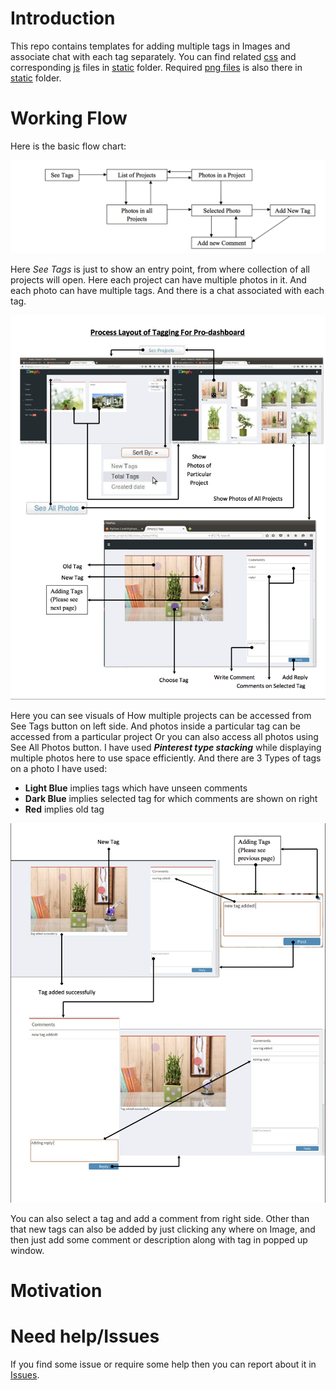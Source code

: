 # Introduction

This repo contains templates for adding multiple tags in Images and associate chat with each tag separately. You can find related [css](static/kauts/css) and corresponding [js](static/kauts/js) files in [static](static) folder. Required [png files](static/kauts) is also there in [static](static) folder.

# Working Flow

Here is the basic flow chart:

![alt tag](Readme%20Images/Overall_Flow_Chart.png)

Here *See Tags* is just to show an entry point, from where collection of all projects will open. Here each project can have multiple photos in it. And each photo can have multiple tags. And there is a chat associated with each tag.

![alt tag](Readme%20Images/Tagging_FlowChart1.png)

Here you can see visuals of How multiple projects can be accessed from See Tags button on left side. And photos inside a particular tag can be accessed from a particular project Or you can also access all photos using See All Photos button. I have used ***Pinterest type stacking*** while displaying multiple photos here to use space efficiently. And there are 3 Types of tags on a photo I have used:

  * **Light Blue** implies tags which have unseen comments
  * **Dark Blue** implies selected tag for which comments are shown on right
  * **Red** implies old tag

![alt tag](Readme%20Images/Tagging_FlowChart2.png)

You can also select a tag and add a comment from right side. Other than that new tags can also be added by just clicking any where on Image, and then just add some comment or description along with tag in popped up window.

# Motivation



# Need help/Issues

If you find some issue or require some help then you can report about it in [Issues](https://github.com/kautsiitd/Image-Tagging-and-Chat-Box/issues).
